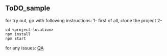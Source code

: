 ## ToDO_sample

for try out, go with following instructions:
1- first of all, clone the project
2-
```
cd <project-location>
npm install
npm start
```

for any issues: [QA](https://github.com/Karim-Muhammad/todo_react.git)
